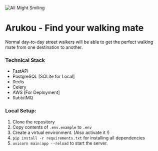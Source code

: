 ![All Might Smiling](https://i.pinimg.com/originals/52/4a/c3/524ac3a5ea0fc82c36ceee69460cb543.gif)

# Arukou - Find your walking mate

Normal day-to-day street walkers will be able to get 
the perfect walking mate from one destination to another.

### Technical Stack

- FastAPI
- PostgreSQL [SQLite for Local]
- Redis
- Celery
- AWS [For Deployment]
- RabbitMQ

### Local Setup:

1. Clone the repository
2. Copy contents of `.env.example` to `.env`
3. Create a virtual environment. (Also activate it !)
3. `pip install -r requirements.txt` for installing all dependencies
4. `uvicorn main:app --reload` to start the server.

